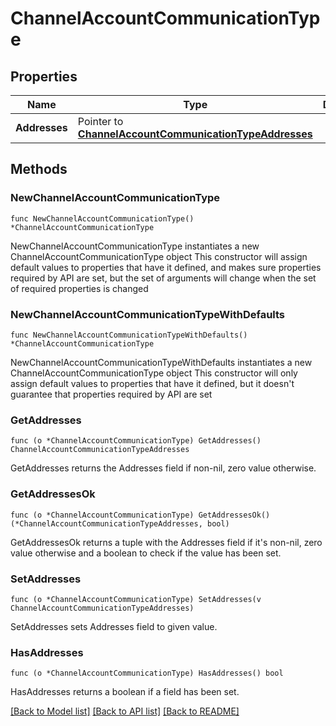 # ChannelAccountCommunicationType

## Properties

Name | Type | Description | Notes
------------ | ------------- | ------------- | -------------
**Addresses** | Pointer to [**ChannelAccountCommunicationTypeAddresses**](ChannelAccountCommunicationTypeAddresses.md) |  | [optional] 

## Methods

### NewChannelAccountCommunicationType

`func NewChannelAccountCommunicationType() *ChannelAccountCommunicationType`

NewChannelAccountCommunicationType instantiates a new ChannelAccountCommunicationType object
This constructor will assign default values to properties that have it defined,
and makes sure properties required by API are set, but the set of arguments
will change when the set of required properties is changed

### NewChannelAccountCommunicationTypeWithDefaults

`func NewChannelAccountCommunicationTypeWithDefaults() *ChannelAccountCommunicationType`

NewChannelAccountCommunicationTypeWithDefaults instantiates a new ChannelAccountCommunicationType object
This constructor will only assign default values to properties that have it defined,
but it doesn't guarantee that properties required by API are set

### GetAddresses

`func (o *ChannelAccountCommunicationType) GetAddresses() ChannelAccountCommunicationTypeAddresses`

GetAddresses returns the Addresses field if non-nil, zero value otherwise.

### GetAddressesOk

`func (o *ChannelAccountCommunicationType) GetAddressesOk() (*ChannelAccountCommunicationTypeAddresses, bool)`

GetAddressesOk returns a tuple with the Addresses field if it's non-nil, zero value otherwise
and a boolean to check if the value has been set.

### SetAddresses

`func (o *ChannelAccountCommunicationType) SetAddresses(v ChannelAccountCommunicationTypeAddresses)`

SetAddresses sets Addresses field to given value.

### HasAddresses

`func (o *ChannelAccountCommunicationType) HasAddresses() bool`

HasAddresses returns a boolean if a field has been set.


[[Back to Model list]](../README.md#documentation-for-models) [[Back to API list]](../README.md#documentation-for-api-endpoints) [[Back to README]](../README.md)


